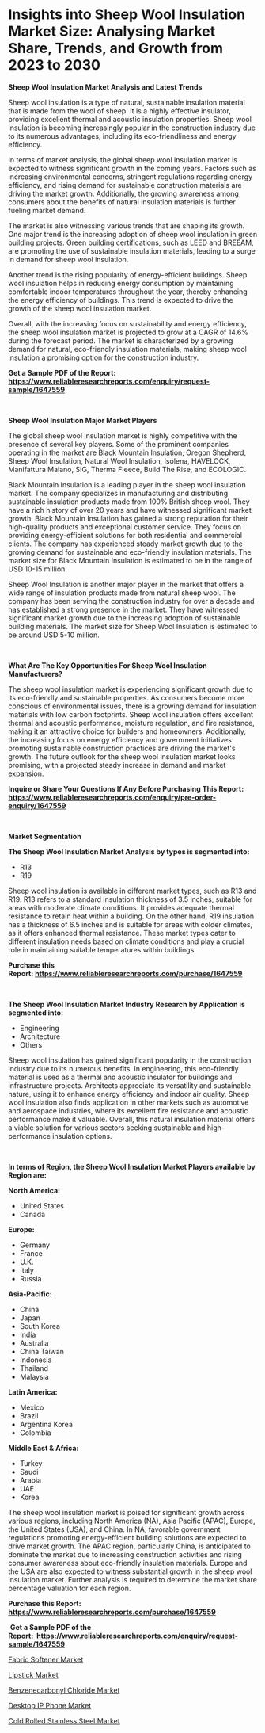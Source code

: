 <p><h1>Insights into Sheep Wool Insulation Market Size: Analysing Market Share, Trends, and Growth from 2023 to 2030</h1></p><p><strong>Sheep Wool Insulation Market Analysis and Latest Trends</strong></p>
<p><p>Sheep wool insulation is a type of natural, sustainable insulation material that is made from the wool of sheep. It is a highly effective insulator, providing excellent thermal and acoustic insulation properties. Sheep wool insulation is becoming increasingly popular in the construction industry due to its numerous advantages, including its eco-friendliness and energy efficiency.</p><p>In terms of market analysis, the global sheep wool insulation market is expected to witness significant growth in the coming years. Factors such as increasing environmental concerns, stringent regulations regarding energy efficiency, and rising demand for sustainable construction materials are driving the market growth. Additionally, the growing awareness among consumers about the benefits of natural insulation materials is further fueling market demand.</p><p>The market is also witnessing various trends that are shaping its growth. One major trend is the increasing adoption of sheep wool insulation in green building projects. Green building certifications, such as LEED and BREEAM, are promoting the use of sustainable insulation materials, leading to a surge in demand for sheep wool insulation.</p><p>Another trend is the rising popularity of energy-efficient buildings. Sheep wool insulation helps in reducing energy consumption by maintaining comfortable indoor temperatures throughout the year, thereby enhancing the energy efficiency of buildings. This trend is expected to drive the growth of the sheep wool insulation market.</p><p>Overall, with the increasing focus on sustainability and energy efficiency, the sheep wool insulation market is projected to grow at a CAGR of 14.6% during the forecast period. The market is characterized by a growing demand for natural, eco-friendly insulation materials, making sheep wool insulation a promising option for the construction industry.</p></p>
<p><strong>Get a Sample PDF of the Report:&nbsp; <a href="https://www.reliableresearchreports.com/enquiry/request-sample/1647559">https://www.reliableresearchreports.com/enquiry/request-sample/1647559</a></strong></p>
<p>&nbsp;</p>
<p><strong>Sheep Wool Insulation Major Market Players</strong></p>
<p><p>The global sheep wool insulation market is highly competitive with the presence of several key players. Some of the prominent companies operating in the market are Black Mountain Insulation, Oregon Shepherd, Sheep Wool Insulation, Natural Wool Insulation, Isolena, HAVELOCK, Manifattura Maiano, SIG, Therma Fleece, Build The Rise, and ECOLOGIC.</p><p>Black Mountain Insulation is a leading player in the sheep wool insulation market. The company specializes in manufacturing and distributing sustainable insulation products made from 100% British sheep wool. They have a rich history of over 20 years and have witnessed significant market growth. Black Mountain Insulation has gained a strong reputation for their high-quality products and exceptional customer service. They focus on providing energy-efficient solutions for both residential and commercial clients. The company has experienced steady market growth due to the growing demand for sustainable and eco-friendly insulation materials. The market size for Black Mountain Insulation is estimated to be in the range of USD 10-15 million.</p><p>Sheep Wool Insulation is another major player in the market that offers a wide range of insulation products made from natural sheep wool. The company has been serving the construction industry for over a decade and has established a strong presence in the market. They have witnessed significant market growth due to the increasing adoption of sustainable building materials. The market size for Sheep Wool Insulation is estimated to be around USD 5-10 million.</p></p>
<p>&nbsp;</p>
<p><strong>What Are The Key Opportunities For Sheep Wool Insulation Manufacturers?</strong></p>
<p><p>The sheep wool insulation market is experiencing significant growth due to its eco-friendly and sustainable properties. As consumers become more conscious of environmental issues, there is a growing demand for insulation materials with low carbon footprints. Sheep wool insulation offers excellent thermal and acoustic performance, moisture regulation, and fire resistance, making it an attractive choice for builders and homeowners. Additionally, the increasing focus on energy efficiency and government initiatives promoting sustainable construction practices are driving the market's growth. The future outlook for the sheep wool insulation market looks promising, with a projected steady increase in demand and market expansion.</p></p>
<p><strong>Inquire or Share Your Questions If Any Before Purchasing This Report: <a href="https://www.reliableresearchreports.com/enquiry/pre-order-enquiry/1647559">https://www.reliableresearchreports.com/enquiry/pre-order-enquiry/1647559</a></strong></p>
<p>&nbsp;</p>
<p><strong>Market Segmentation</strong></p>
<p><strong>The Sheep Wool Insulation Market Analysis by types is segmented into:</strong></p>
<p><ul><li>R13</li><li>R19</li></ul></p>
<p><p>Sheep wool insulation is available in different market types, such as R13 and R19. R13 refers to a standard insulation thickness of 3.5 inches, suitable for areas with moderate climate conditions. It provides adequate thermal resistance to retain heat within a building. On the other hand, R19 insulation has a thickness of 6.5 inches and is suitable for areas with colder climates, as it offers enhanced thermal resistance. These market types cater to different insulation needs based on climate conditions and play a crucial role in maintaining suitable temperatures within buildings.</p></p>
<p><strong>Purchase this Report:&nbsp;<a href="https://www.reliableresearchreports.com/purchase/1647559">https://www.reliableresearchreports.com/purchase/1647559</a></strong></p>
<p>&nbsp;</p>
<p><strong>The Sheep Wool Insulation Market Industry Research by Application is segmented into:</strong></p>
<p><ul><li>Engineering</li><li>Architecture</li><li>Others</li></ul></p>
<p><p>Sheep wool insulation has gained significant popularity in the construction industry due to its numerous benefits. In engineering, this eco-friendly material is used as a thermal and acoustic insulator for buildings and infrastructure projects. Architects appreciate its versatility and sustainable nature, using it to enhance energy efficiency and indoor air quality. Sheep wool insulation also finds application in other markets such as automotive and aerospace industries, where its excellent fire resistance and acoustic performance make it valuable. Overall, this natural insulation material offers a viable solution for various sectors seeking sustainable and high-performance insulation options.</p></p>
<p>&nbsp;</p>
<p><strong>In terms of Region, the Sheep Wool Insulation Market Players available by Region are:</strong></p>
<p>
    <p> <strong> North America: </strong>
        <ul>
            <li>United States</li>
            <li>Canada</li>
        </ul>
        </p> 
    <p> <strong> Europe: </strong>
        <ul>
            <li>Germany</li>
            <li>France</li>
            <li>U.K.</li>
            <li>Italy</li>
            <li>Russia</li>
        </ul>
        </p> 
    <p> <strong> Asia-Pacific: </strong>
        <ul>
            <li>China</li>
            <li>Japan</li>
            <li>South Korea</li>
            <li>India</li>
            <li>Australia</li>
            <li>China Taiwan</li>
            <li>Indonesia</li>
            <li>Thailand</li>
            <li>Malaysia</li>
        </ul>
        </p> 
    <p> <strong> Latin America: </strong>
        <ul>
            <li>Mexico</li>
            <li>Brazil</li>
            <li>Argentina Korea</li>
            <li>Colombia</li>
        </ul>
        </p> 
    <p> <strong> Middle East & Africa: </strong>
        <ul>
            <li>Turkey</li>
            <li>Saudi</li>
            <li>Arabia</li>
            <li>UAE</li>
            <li>Korea</li>
        </ul>
    </p>
    </p>
<p><p>The sheep wool insulation market is poised for significant growth across various regions, including North America (NA), Asia Pacific (APAC), Europe, the United States (USA), and China. In NA, favorable government regulations promoting energy-efficient building solutions are expected to drive market growth. The APAC region, particularly China, is anticipated to dominate the market due to increasing construction activities and rising consumer awareness about eco-friendly insulation materials. Europe and the USA are also expected to witness substantial growth in the sheep wool insulation market. Further analysis is required to determine the market share percentage valuation for each region.</p></p>
<p><strong>Purchase this Report: <a href="https://www.reliableresearchreports.com/purchase/1647559">https://www.reliableresearchreports.com/purchase/1647559</a></strong></p>
<p>&nbsp;<strong>Get a Sample PDF of the Report:&nbsp;&nbsp;<a href="https://www.reliableresearchreports.com/enquiry/request-sample/1647559">https://www.reliableresearchreports.com/enquiry/request-sample/1647559</a></strong></p>
<p><strong></strong></p>
<p><p><a href="https://www.linkedin.com/pulse/fabric-softener-market-share-amp-new-trends-analysis-report-pd6ae/">Fabric Softener Market</a></p><p><a href="https://www.linkedin.com/pulse/lipstick-market-size-share-global-analysis-report-2023--ohhue/">Lipstick Market</a></p><p><a href="https://github.com/ChiragRp1/Market-Research-Report-List-2/blob/main/benzenecarbonyl-chloride-market.md">Benzenecarbonyl Chloride Market</a></p><p><a href="https://www.linkedin.com/pulse/desktop-ip-phone-market-research-report-provides-thorough-7puve/">Desktop IP Phone Market</a></p><p><a href="https://github.com/ChiragRP21/Market-Research-Report-List-2/blob/main/cold-rolled-stainless-steel-market.md">Cold Rolled Stainless Steel Market</a></p></p>